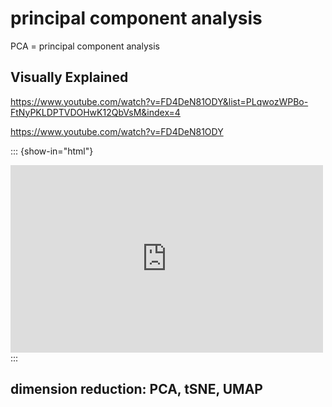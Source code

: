 # principal component analysis

PCA = principal component analysis

## Visually Explained

https://www.youtube.com/watch?v=FD4DeN81ODY&list=PLqwozWPBo-FtNyPKLDPTVDOHwK12QbVsM&index=4

https://www.youtube.com/watch?v=FD4DeN81ODY

::: {show-in="html"}
<iframe width=500 height=300 frameborder="0" allowfullscreen src="https://www.youtube.com/embed/FD4DeN81ODY"></iframe>
:::

## dimension reduction: PCA, tSNE, UMAP

